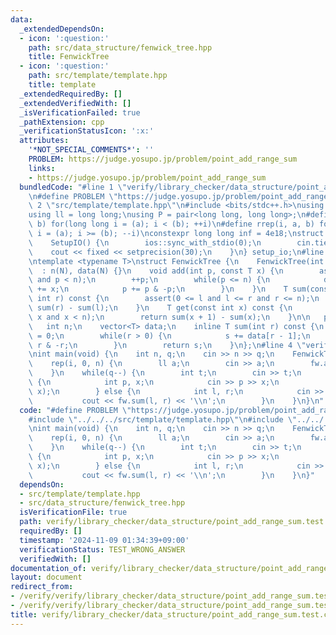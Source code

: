```yaml
---
data:
  _extendedDependsOn:
  - icon: ':question:'
    path: src/data_structure/fenwick_tree.hpp
    title: FenwickTree
  - icon: ':question:'
    path: src/template/template.hpp
    title: template
  _extendedRequiredBy: []
  _extendedVerifiedWith: []
  _isVerificationFailed: true
  _pathExtension: cpp
  _verificationStatusIcon: ':x:'
  attributes:
    '*NOT_SPECIAL_COMMENTS*': ''
    PROBLEM: https://judge.yosupo.jp/problem/point_add_range_sum
    links:
    - https://judge.yosupo.jp/problem/point_add_range_sum
  bundledCode: "#line 1 \"verify/library_checker/data_structure/point_add_range_sum.test.cpp\"\
    \n#define PROBLEM \"https://judge.yosupo.jp/problem/point_add_range_sum\"\n#line\
    \ 2 \"src/template/template.hpp\"\n#include <bits/stdc++.h>\nusing namespace std;\n\
    using ll = long long;\nusing P = pair<long long, long long>;\n#define rep(i, a,\
    \ b) for(long long i = (a); i < (b); ++i)\n#define rrep(i, a, b) for(long long\
    \ i = (a); i >= (b); --i)\nconstexpr long long inf = 4e18;\nstruct SetupIO {\n\
    \    SetupIO() {\n        ios::sync_with_stdio(0);\n        cin.tie(0);\n    \
    \    cout << fixed << setprecision(30);\n    }\n} setup_io;\n#line 3 \"src/data_structure/fenwick_tree.hpp\"\
    \ntemplate <typename T>\nstruct FenwickTree {\n    FenwickTree(int N)\n      \
    \  : n(N), data(N) {}\n    void add(int p, const T x) {\n        assert(0 <= p\
    \ and p < n);\n        ++p;\n        while(p <= n) {\n            data[p - 1]\
    \ += x;\n            p += p & -p;\n        }\n    }\n    T sum(const int l, const\
    \ int r) const {\n        assert(0 <= l and l <= r and r <= n);\n        return\
    \ sum(r) - sum(l);\n    }\n    T get(const int x) const {\n        assert(0 <=\
    \ x and x < n);\n        return sum(x + 1) - sum(x);\n    }\n\n   private:\n \
    \   int n;\n    vector<T> data;\n    inline T sum(int r) const {\n        T s\
    \ = 0;\n        while(r > 0) {\n            s += data[r - 1];\n            r -=\
    \ r & -r;\n        }\n        return s;\n    }\n};\n#line 4 \"verify/library_checker/data_structure/point_add_range_sum.test.cpp\"\
    \nint main(void) {\n    int n, q;\n    cin >> n >> q;\n    FenwickTree<ll> fw(n);\n\
    \    rep(i, 0, n) {\n        ll a;\n        cin >> a;\n        fw.add(i, a);\n\
    \    }\n    while(q--) {\n        int t;\n        cin >> t;\n        if(t == 0)\
    \ {\n            int p, x;\n            cin >> p >> x;\n            fw.add(p,\
    \ x);\n        } else {\n            int l, r;\n            cin >> l >> r;\n \
    \           cout << fw.sum(l, r) << '\\n';\n        }\n    }\n}\n"
  code: "#define PROBLEM \"https://judge.yosupo.jp/problem/point_add_range_sum\"\n\
    #include \"../../../src/template/template.hpp\"\n#include \"../../../src/data_structure/fenwick_tree.hpp\"\
    \nint main(void) {\n    int n, q;\n    cin >> n >> q;\n    FenwickTree<ll> fw(n);\n\
    \    rep(i, 0, n) {\n        ll a;\n        cin >> a;\n        fw.add(i, a);\n\
    \    }\n    while(q--) {\n        int t;\n        cin >> t;\n        if(t == 0)\
    \ {\n            int p, x;\n            cin >> p >> x;\n            fw.add(p,\
    \ x);\n        } else {\n            int l, r;\n            cin >> l >> r;\n \
    \           cout << fw.sum(l, r) << '\\n';\n        }\n    }\n}"
  dependsOn:
  - src/template/template.hpp
  - src/data_structure/fenwick_tree.hpp
  isVerificationFile: true
  path: verify/library_checker/data_structure/point_add_range_sum.test.cpp
  requiredBy: []
  timestamp: '2024-11-09 01:34:39+09:00'
  verificationStatus: TEST_WRONG_ANSWER
  verifiedWith: []
documentation_of: verify/library_checker/data_structure/point_add_range_sum.test.cpp
layout: document
redirect_from:
- /verify/verify/library_checker/data_structure/point_add_range_sum.test.cpp
- /verify/verify/library_checker/data_structure/point_add_range_sum.test.cpp.html
title: verify/library_checker/data_structure/point_add_range_sum.test.cpp
---
```


